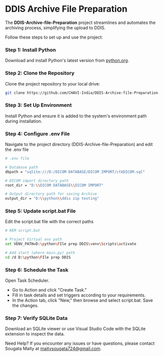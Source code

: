 # DDIS Archive File Preparation

The **DDIS-Archive-file-Preparation** project streamlines and automates the archiving process, simplifying the upload to DDIS.

Follow these steps to set up and use the project:

### Step 1: Install Python

Download and install Python's latest version from [python.org](https://www.python.org/downloads/).

### Step 2: Clone the Repository

Clone the project repository to your local drive:

```bash
git clone https://github.com/CHAVI-India/DDIS-Archive-file-Preparation.git

```

### Step 3: Set Up Environment
Install Python and ensure it is added to the system's environment path during installation.

### Step 4: Configure .env File
Navigate to the project directory (DDIS-Archive-file-Preparation) and edit the .env file

```bash
# .env file

# Database path
dbpath = "sqlite:///D:/DICOM DATABASE/DICOM IMPORT/ctkDICOM.sql"

# DICOM import directory path
root_dir = "D:\\DICOM DATABASE\\DICOM IMPORT"

# Output directory path for saving Archive
output_dir = "D:\\python\\ddis zip testing"
```
### Step 5: Update script.bat File
Edit the script.bat file with the correct paths

```bash
# REM script.bat

# Project Virtual env path
set VENV_PATH=D:\python\FIle prep DDIS\venv\Scripts\activate

# Add start (where main.py) path
cd /d D:\python\FIle prep DDIS

```

### Step 6: Schedule the Task
Open Task Scheduler.
- Go to Action and click "Create Task."
- Fill in task details and set triggers according to your requirements.
- In the Action tab, click "New," then browse and select script.bat. Save the changes.

### Step 7: Verify SQLite Data
Download an SQLite viewer or use Visual Studio Code with the SQLite extension to inspect the data.

Need Help?
If you encounter any issues or have questions, please contact Sougata Maity at maitysougata724@gmail.com.

